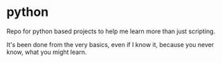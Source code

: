 # python
Repo for python based projects to help me learn more than just scripting.

It's been done from the very basics, even if I know it, because you never know, what you might learn.
